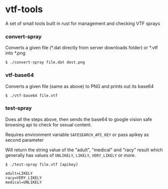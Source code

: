 # vtf-tools
A set of small tools built in rust for management and checking VTF sprays


### convert-spray

Converts a given file (*.dat directly from server downloads folder) or *.vtf into *.png

`$ ./convert-spray file.dat dest.png`

### vtf-base64

Converts a given file (same as above) to PNG and prints out its base64

`$ ./vtf-base64 file.vtf`

### test-spray

Does all the steps above, then sends the base64 to google vision safe browsing api to check for sexual content.

Requires environment variable `SAFESEARCH_API_KEY` or pass apikey as second parameter

Will return the string value of the "adult", "medical" and "racy" result which generally has values of `UNLIKELY`, `LIKELY`, `VERY_LIKELY` or more.

`$ ./test-spray file.vtf [apikey]`

```
adult=LIKELY
racy=VERY_LIKELY
medical=UNLIKELY
```

